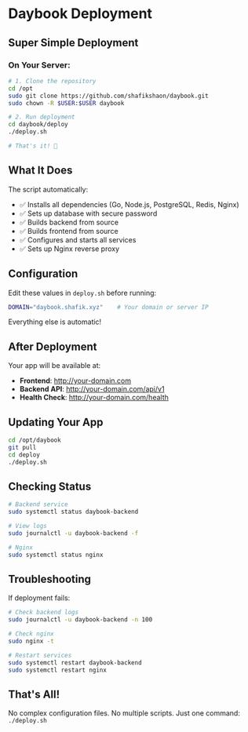 # Daybook Deployment

## Super Simple Deployment

### On Your Server:

```bash
# 1. Clone the repository
cd /opt
sudo git clone https://github.com/shafikshaon/daybook.git
sudo chown -R $USER:$USER daybook

# 2. Run deployment
cd daybook/deploy
./deploy.sh

# That's it! 🎉
```

## What It Does

The script automatically:
- ✅ Installs all dependencies (Go, Node.js, PostgreSQL, Redis, Nginx)
- ✅ Sets up database with secure password
- ✅ Builds backend from source
- ✅ Builds frontend from source
- ✅ Configures and starts all services
- ✅ Sets up Nginx reverse proxy

## Configuration

Edit these values in `deploy.sh` before running:

```bash
DOMAIN="daybook.shafik.xyz"    # Your domain or server IP
```

Everything else is automatic!

## After Deployment

Your app will be available at:
- **Frontend**: http://your-domain.com
- **Backend API**: http://your-domain.com/api/v1
- **Health Check**: http://your-domain.com/health

## Updating Your App

```bash
cd /opt/daybook
git pull
cd deploy
./deploy.sh
```

## Checking Status

```bash
# Backend service
sudo systemctl status daybook-backend

# View logs
sudo journalctl -u daybook-backend -f

# Nginx
sudo systemctl status nginx
```

## Troubleshooting

If deployment fails:

```bash
# Check backend logs
sudo journalctl -u daybook-backend -n 100

# Check nginx
sudo nginx -t

# Restart services
sudo systemctl restart daybook-backend
sudo systemctl restart nginx
```

## That's All!

No complex configuration files.
No multiple scripts.
Just one command: `./deploy.sh`
